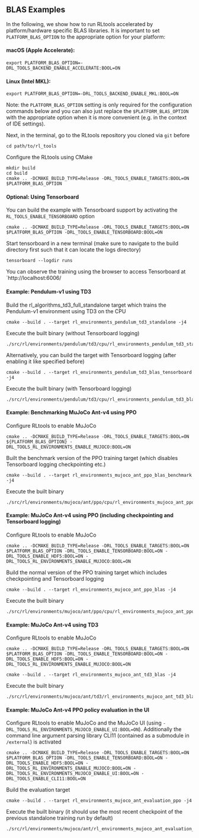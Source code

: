 ## BLAS Examples
In the following, we show how to run RLtools accelerated by platform/hardware specific BLAS libraries. It is important to set `PLATFORM_BLAS_OPTION` to the appropriate option for your platform:
#### macOS (Apple Accelerate):
```
export PLATFORM_BLAS_OPTION=-DRL_TOOLS_BACKEND_ENABLE_ACCELERATE:BOOL=ON
```
#### Linux (Intel MKL):
```
export PLATFORM_BLAS_OPTION=-DRL_TOOLS_BACKEND_ENABLE_MKL:BOOL=ON
```
Note: the `PLATFORM_BLAS_OPTION` setting is only required for the configuration commands below and you can also just replace the `$PLATFORM_BLAS_OPTION` with the appropriate option when it is more convenient (e.g. in the context of IDE settings).

Next, in the terminal, go to the RLtools repository you cloned via `git` before
```
cd path/to/rl_tools
```

Configure the RLtools using CMake
```
mkdir build
cd build
cmake .. -DCMAKE_BUILD_TYPE=Release -DRL_TOOLS_ENABLE_TARGETS:BOOL=ON $PLATFORM_BLAS_OPTION
```

#### Optional: Using Tensorboard
You can build the example with Tensorboard support by activating the `RL_TOOLS_ENABLE_TENSORBOARD` option
```
cmake .. -DCMAKE_BUILD_TYPE=Release -DRL_TOOLS_ENABLE_TARGETS:BOOL=ON $PLATFORM_BLAS_OPTION -DRL_TOOLS_ENABLE_TENSORBOARD:BOOL=ON
```
Start tensorboard in a new terminal (make sure to navigate to the build directory first such that it can locate the logs directory)
```
tensorboard --logdir runs
```
You can observe the training using the browser to access Tensorboard at `http://localhost:6006/

#### Example: Pendulum-v1 using TD3
Build the rl_algorithms_td3_full_standalone target which trains the Pendulum-v1 environment using TD3 on the CPU
```
cmake --build . --target rl_environments_pendulum_td3_standalone -j4
```
Execute the built binary (without Tensorboard logging)
```
./src/rl/environments/pendulum/td3/cpu/rl_environments_pendulum_td3_standalone
```
Alternatively, you can build the target with Tensorboard logging (after enabling it like specified before)
```
cmake --build . --target rl_environments_pendulum_td3_blas_tensorboard -j4
```
Execute the built binary (with Tensorboard logging)
```
./src/rl/environments/pendulum/td3/cpu/rl_environments_pendulum_td3_blas_tensorboard
```

#### Example: Benchmarking MuJoCo Ant-v4 using PPO
Configure RLtools to enable MuJoCo
```
cmake .. -DCMAKE_BUILD_TYPE=Release -DRL_TOOLS_ENABLE_TARGETS:BOOL=ON ${PLATFORM_BLAS_OPTION} -DRL_TOOLS_RL_ENVIRONMENTS_ENABLE_MUJOCO:BOOL=ON
```
Built the benchmark version of the PPO training target (which disables Tensorboard logging checkpointing etc.)
```
cmake --build . --target rl_environments_mujoco_ant_ppo_blas_benchmark -j4
```
Execute the built binary
```
./src/rl/environments/mujoco/ant/ppo/cpu/rl_environments_mujoco_ant_ppo_blas_benchmark
```

#### Example: MuJoCo Ant-v4 using PPO (including checkpointing and Tensorboard logging)
Configure RLtools to enable MuJoCo
```
cmake .. -DCMAKE_BUILD_TYPE=Release -DRL_TOOLS_ENABLE_TARGETS:BOOL=ON $PLATFORM_BLAS_OPTION -DRL_TOOLS_ENABLE_TENSORBOARD:BOOL=ON -DRL_TOOLS_ENABLE_HDF5:BOOL=ON -DRL_TOOLS_RL_ENVIRONMENTS_ENABLE_MUJOCO:BOOL=ON
```
Build the normal version of the PPO training target which includes checkpointing and Tensorboard logging
```
cmake --build . --target rl_environments_mujoco_ant_ppo_blas -j4
```
Execute the built binary
```
./src/rl/environments/mujoco/ant/ppo/cpu/rl_environments_mujoco_ant_ppo_blas
```

#### Example: MuJoCo Ant-v4 using TD3
Configure RLtools to enable MuJoCo
```
cmake .. -DCMAKE_BUILD_TYPE=Release -DRL_TOOLS_ENABLE_TARGETS:BOOL=ON $PLATFORM_BLAS_OPTION -DRL_TOOLS_ENABLE_TENSORBOARD:BOOL=ON -DRL_TOOLS_ENABLE_HDF5:BOOL=ON -DRL_TOOLS_RL_ENVIRONMENTS_ENABLE_MUJOCO:BOOL=ON
```
```
cmake --build . --target rl_environments_mujoco_ant_td3_blas -j4
```
Execute the built binary
```
./src/rl/environments/mujoco/ant/td3/rl_environments_mujoco_ant_td3_blas
```

#### Example: MuJoCo Ant-v4 PPO policy evaluation in the UI
Configure RLtools to enable MuJoCo and the MuJoCo UI (using `-DRL_TOOLS_RL_ENVIRONMENTS_MUJOCO_ENABLE_UI:BOOL=ON`). Additionally the command line argument parsing library CLI11 (contained as a submodule in `/external`) is activated
```
cmake .. -DCMAKE_BUILD_TYPE=Release -DRL_TOOLS_ENABLE_TARGETS:BOOL=ON $PLATFORM_BLAS_OPTION -DRL_TOOLS_ENABLE_TENSORBOARD:BOOL=ON -DRL_TOOLS_ENABLE_HDF5:BOOL=ON -DRL_TOOLS_RL_ENVIRONMENTS_ENABLE_MUJOCO:BOOL=ON -DRL_TOOLS_RL_ENVIRONMENTS_MUJOCO_ENABLE_UI:BOOL=ON -DRL_TOOLS_ENABLE_CLI11:BOOL=ON
```
Build the evaluation target
```
cmake --build . --target rl_environments_mujoco_ant_evaluation_ppo -j4
```
Execute the built binary (it should use the most recent checkpoint of the previous standalone training run by default)
```
./src/rl/environments/mujoco/ant/rl_environments_mujoco_ant_evaluation_ppo
```

